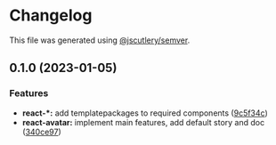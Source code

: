 # Changelog

This file was generated using [@jscutlery/semver](https://github.com/jscutlery/semver).

## 0.1.0 (2023-01-05)


### Features

* **react-*:** add templatepackages to required components ([9c5f34c](https://gitlab.migoinc.com/migotv/paintbox/commit/9c5f34c7228b7d09f82fbb8409fd1a1edcefed45))
* **react-avatar:** implement main features, add default story and doc ([340ce97](https://gitlab.migoinc.com/migotv/paintbox/commit/340ce972e05e26d8e8c2fb29665bd9cd2cf1a89f))
